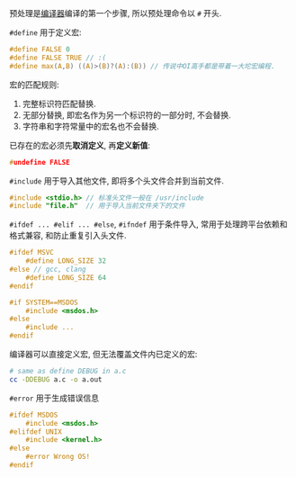 预处理是[编译器](../../Compiler/Compiler.md)编译的第一个步骤, 所以预处理命令以 `#` 开头.

`#define` 用于定义宏:
```c
#define FALSE 0
#define FALSE TRUE // :(
#define max(A,B) ((A)>(B)?(A):(B)) // 传说中OI高手都是带着一大坨宏编程.
```

宏的匹配规则:
1. 完整标识符匹配替换.
2. 无部分替换, 即宏名作为另一个标识符的一部分时, 不会替换.
3. 字符串和字符常量中的宏名也不会替换.

已存在的宏必须先**取消定义**, 再**定义新值**:
```c
#undefine FALSE
```

`#include` 用于导入其他文件, 即将多个头文件合并到当前文件.
```c
#include <stdio.h> // 标准头文件一般在 /usr/include
#include "file.h"  // 用于导入当前文件夹下的文件
```

`#ifdef ... #elif ... #else`, `#ifndef` 用于条件导入, 常用于处理跨平台依赖和格式兼容, 和防止重复引入头文件.

```c
#ifdef MSVC
	#define LONG_SIZE 32
#else // gcc, clang
	#define LONG_SIZE 64
#endif

#if SYSTEM==MSDOS
	#include <msdos.h>
#else
	#include ...
#endif
```

编译器可以直接定义宏, 但无法覆盖文件内已定义的宏:
```bash
# same as define DEBUG in a.c
cc -DDEBUG a.c -o a.out
```

`#error` 用于生成错误信息

```c
#ifdef MSDOS
	#include <msdos.h>
#elifdef UNIX
	#include <kernel.h>
#else
	#error Wrong OS!
#endif
```

